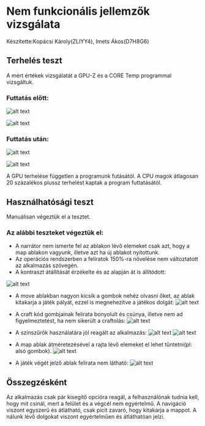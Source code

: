 # Nem funkcionális jellemzők vizsgálata
Készítette:Kopácsi Károly(ZLIYY4), Imets Ákos(D7H8G6)

## Terhelés teszt
A mért értékek vizsgálatát a GPU-Z és a CORE Temp programmal vizsgáltuk.

### Futtatás előtt:

![alt text](nfjv1.png)

![alt text](nfjv2.png)

### Futtatás után:

![alt text](nfjv3.PNG)

![alt text](nfjv4.PNG)

A GPU terhelése független a programunk futásától. A CPU magok átlagosan 20 százalékos plussz terhelést kaptak a program futtatásától.

## Használhatósági teszt 

Manuálisan végeztük el a tesztet.

### Az alábbi teszteket végeztük el:

-  A narrátor nem ismerte fel az ablakon lévő elemeket csak azt, hogy a map ablakon vagyunk, illetve azt ha új ablakot nyitottunk.
- Az operációs rendszerben a feliratok 150%-ra növelése nem változtatott az alkalmazás szövegén. 
- A kontraszt átállítását érzékelte és az alapján át is állítódott:

![alt text](nfjv5.png)

- A move ablakban nagyon kicsik a gombok nehéz olvasni őket, az ablak kitakarja a játék pályát, ezzel is megnehezítve a játékos dolgát:
![alt text](nfjv6.png)

- A craft kód gombjainak felirata bonyolult és csúnya, illetve nem ad figyelmeztetést, ha nem sikerült a craftolás:
![alt text](nfjv7.png)

- A színszűrők használatára jól reagált az alkalmazás:
![alt text](nfjv8.png)
![alt text](nfjv9.png)

- A map ablak átméretezésével a rajta lévő elemeket el lehet tűntetni(pl: alsó gombok).
![alt text](nfjv10.png)

- A játék végét jelző ablak felirata nem látható:
![alt text](nfjv11.png)

## Összegzésként

Az alkalmazás csak pár kisegítő opcióra reagál, a felhasználónak tudnia kell, hogy mit csinál, mert a felület és a végcél nem egyértelmű. A navigáció viszont egyszerű és átlátható, csak picit zavaró, hogy kitakarja a mappot. A nálunk lévő dolgokat viszont egyértelműen és átláthatóan jelzi.




